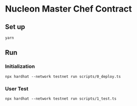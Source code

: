 # Nucleon Master Chef Contract
## Set up
```shell
yarn
```
## Run
### Initialization
```shell
npx hardhat --network testnet run scripts/0_deploy.ts
```
### User Test
```shell
npx hardhat --network testnet run scripts/1_test.ts
```